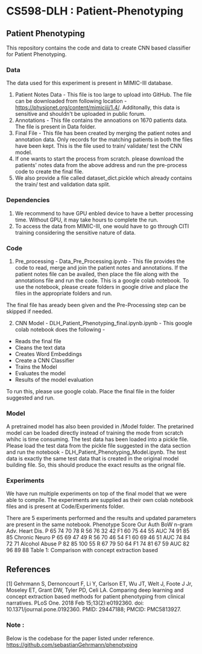 # CS598-DLH : Patient-Phenotyping
## Patient Phenotyping

This repository contains the code and data to create CNN based classifier for Patient Phenotyping. 

### Data

The data used for this experiment is present in MIMIC-III database. 

1. Patient Notes Data - This file is too large to upload into GitHub. The file can be downloaded from following location - https://physionet.org/content/mimiciii/1.4/. Additonally, this data is sensitive and shouldn't be uploaded in public forum.
2. Annotations - This file contains the annoations on 1670 patients data. The file is present in Data folder.
3. Final File - This file has been created by merging the patient notes and annotation data. Only records for the matching patients in both the files have been kept. This is the file used to train/ validate/ test the CNN model.
4. If one wants to start the process from scratch. please download the patients' notes data from the above address and run the pre-process code to create the final file.
5. We also provide a file called dataset_dict.pickle which already contains the train/ test and validation data split. 

### Dependencies
1. We recommend to have GPU enbled device to have a better processing time. Without GPU, it may take hours to complete the run.
2. To access the data from MIMIC-III, one would have to go through CITI training considering the sensitive nature of data.

### Code
1. Pre_processing - Data_Pre_Processing.ipynb - This file provides the code to read, merge and join the patient notes and annotations. If the patient notes file can be availed, then place the file along with the annotations file and run the code. This is a google colab notebook. To use the notebook, please create folders in google drive and place the files in the appropriate folders and run. 

The final file has aready been given and the Pre-Processing step can be skipped if needed.

2. CNN Model - DLH_Patient_Phenotyping_final.ipynb.ipynb - This google colab notebook does the following -
  * Reads the final file
  * Cleans the text data
  * Creates Word Embeddings
  * Create a CNN Classifier
  * Trains the Model
  * Evaluates the model
  * Results of the model evaluation

To run this, please use google colab. Place the final file in the folder suggested and run.

### Model
A pretrained model has also been provided in /Model folder. The pretarined model can be loaded directly instead of training the mode from scratch whihc is time consuming. The test data has been loaded into a pickle file. Please load the test data from the pickle file suggested in the data section and run the notebook - DLH_Patient_Phenotyping_Model.ipynb. The test data is exactly the same test data that is created in the original model building file. So, this should produce the exact results as the orignal file.

### Experiments
We have run multiple experiments on top of the final model that we were able to compile. The experiments are supplied as their own colab notebook files and is present at Code/Experiments folder.

There are 5 experiments performed and the results and updated parameters are present in the same notebook.
Phenotype Score Our Auth BoW n-gram
Adv. Heart Dis. P 65 74 70 78
R 56 76 32 42
F1 60 75 44 55
AUC 74 91 85 85
Chronic Neuro P 65 69 47 49
R 56 70 46 54
F1 60 69 46 51
AUC 74 84 72 71
Alcohol Abuse P 82 85 100 55
R 67 79 50 64
F1 74 81 67 59
AUC 82 96 89 88
Table 1: Comparison with concept extraction based

## References
<a id="1">[1]</a> 
Gehrmann S, Dernoncourt F, Li Y, Carlson ET, Wu JT, Welt J, Foote J Jr, Moseley ET, Grant DW, Tyler PD, Celi LA. Comparing deep learning and concept extraction based methods for patient phenotyping from clinical narratives. PLoS One. 2018 Feb 15;13(2):e0192360. doi: 10.1371/journal.pone.0192360. PMID: 29447188; PMCID: PMC5813927.


### Note :
Below is the codebase for the paper listed under reference.
https://github.com/sebastianGehrmann/phenotyping
